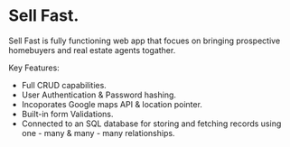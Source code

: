 # Sell Fast. 


Sell Fast is fully functioning web app that focues on bringing prospective homebuyers and real estate agents togather. 

Key Features:
  * Full CRUD capabilities. 
  * User Authentication & Password hashing. 
  * Incoporates Google maps API & location pointer. 
  * Built-in form Validations. 
  * Connected to an SQL database for storing and fetching records using one - many & many - many relationships. 
